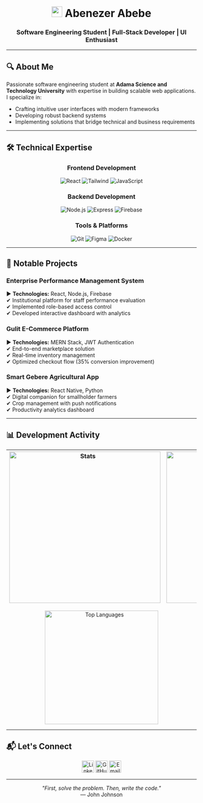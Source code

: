 <div align="center">
  
# <img src="https://media.giphy.com/media/hvRJCLFzcasrR4ia7z/giphy.gif" width="28"> Abenezer Abebe

### Software Engineering Student | Full-Stack Developer | UI Enthusiast
  
</div>

---

## 🔍 About Me

Passionate software engineering student at **Adama Science and Technology University** with expertise in building scalable web applications. I specialize in:

- Crafting intuitive user interfaces with modern frameworks
- Developing robust backend systems
- Implementing solutions that bridge technical and business requirements

---

## 🛠 Technical Expertise

<div align="center">

### Frontend Development
<img src="https://img.shields.io/badge/React-20232A?logo=react&logoColor=61DAFB" alt="React">
<img src="https://img.shields.io/badge/Tailwind_CSS-38B2AC?logo=tailwind-css&logoColor=white" alt="Tailwind">
<img src="https://img.shields.io/badge/JavaScript-F7DF1E?logo=javascript&logoColor=black" alt="JavaScript">

### Backend Development
<img src="https://img.shields.io/badge/Node.js-339933?logo=node.js&logoColor=white" alt="Node.js">
<img src="https://img.shields.io/badge/Express-000000?logo=express&logoColor=white" alt="Express">
<img src="https://img.shields.io/badge/Firebase-FFCA28?logo=firebase&logoColor=black" alt="Firebase">

### Tools & Platforms
<img src="https://img.shields.io/badge/Git-F05032?logo=git&logoColor=white" alt="Git">
<img src="https://img.shields.io/badge/Figma-F24E1E?logo=figma&logoColor=white" alt="Figma">
<img src="https://img.shields.io/badge/Docker-2496ED?logo=docker&logoColor=white" alt="Docker">

</div>

---

## 🚀 Notable Projects

### **Enterprise Performance Management System**
▶ **Technologies:** React, Node.js, Firebase  
✔ Institutional platform for staff performance evaluation  
✔ Implemented role-based access control  
✔ Developed interactive dashboard with analytics  

### **Gulit E-Commerce Platform**  
▶ **Technologies:** MERN Stack, JWT Authentication  
✔ End-to-end marketplace solution  
✔ Real-time inventory management  
✔ Optimized checkout flow (35% conversion improvement)  

### **Smart Gebere Agricultural App**  
▶ **Technologies:** React Native, Python  
✔ Digital companion for smallholder farmers  
✔ Crop management with push notifications  
✔ Productivity analytics dashboard  

---

## 📊 Development Activity

<div align="center">

| <img src="https://github-readme-stats.vercel.app/api?username=Archon-3&show_icons=true&theme=default&hide_border=true&count_private=true" alt="Stats" width="400"/> | <img src="https://github-readme-streak-stats.herokuapp.com/?user=Archon-3&theme=default&hide_border=true" alt="Streak" width="400"/> |
|------------|-------------|

<img src="https://github-readme-stats.vercel.app/api/top-langs/?username=Archon-3&layout=compact&theme=default&hide_border=true" alt="Top Languages" width="300"/>

</div>

---

## 📬 Let's Connect

<div align="center">
  
[<img src="https://img.icons8.com/color/48/linkedin.png" alt="LinkedIn" width="32"/>](https://linkedin.com/in/abenezer-abebe-0b592a358)
[<img src="https://img.icons8.com/fluency/48/github.png" alt="GitHub" width="32"/>](https://github.com/Archon-3)
[<img src="https://img.icons8.com/color/48/gmail-new.png" alt="Email" width="32"/>](mailto:your@email.com)

</div>

---

<div align="center">
  
_"First, solve the problem. Then, write the code."_  
— John Johnson

</div>
